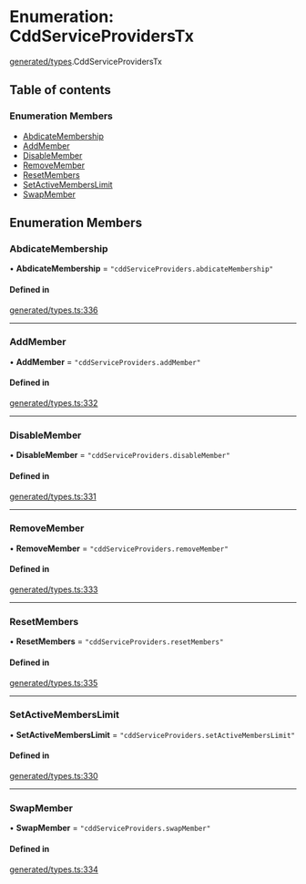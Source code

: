 # Enumeration: CddServiceProvidersTx

[generated/types](../wiki/generated.types).CddServiceProvidersTx

## Table of contents

### Enumeration Members

- [AbdicateMembership](../wiki/generated.types.CddServiceProvidersTx#abdicatemembership)
- [AddMember](../wiki/generated.types.CddServiceProvidersTx#addmember)
- [DisableMember](../wiki/generated.types.CddServiceProvidersTx#disablemember)
- [RemoveMember](../wiki/generated.types.CddServiceProvidersTx#removemember)
- [ResetMembers](../wiki/generated.types.CddServiceProvidersTx#resetmembers)
- [SetActiveMembersLimit](../wiki/generated.types.CddServiceProvidersTx#setactivememberslimit)
- [SwapMember](../wiki/generated.types.CddServiceProvidersTx#swapmember)

## Enumeration Members

### AbdicateMembership

• **AbdicateMembership** = ``"cddServiceProviders.abdicateMembership"``

#### Defined in

[generated/types.ts:336](https://github.com/PolymeshAssociation/polymesh-sdk/blob/339b7503/src/generated/types.ts#L336)

___

### AddMember

• **AddMember** = ``"cddServiceProviders.addMember"``

#### Defined in

[generated/types.ts:332](https://github.com/PolymeshAssociation/polymesh-sdk/blob/339b7503/src/generated/types.ts#L332)

___

### DisableMember

• **DisableMember** = ``"cddServiceProviders.disableMember"``

#### Defined in

[generated/types.ts:331](https://github.com/PolymeshAssociation/polymesh-sdk/blob/339b7503/src/generated/types.ts#L331)

___

### RemoveMember

• **RemoveMember** = ``"cddServiceProviders.removeMember"``

#### Defined in

[generated/types.ts:333](https://github.com/PolymeshAssociation/polymesh-sdk/blob/339b7503/src/generated/types.ts#L333)

___

### ResetMembers

• **ResetMembers** = ``"cddServiceProviders.resetMembers"``

#### Defined in

[generated/types.ts:335](https://github.com/PolymeshAssociation/polymesh-sdk/blob/339b7503/src/generated/types.ts#L335)

___

### SetActiveMembersLimit

• **SetActiveMembersLimit** = ``"cddServiceProviders.setActiveMembersLimit"``

#### Defined in

[generated/types.ts:330](https://github.com/PolymeshAssociation/polymesh-sdk/blob/339b7503/src/generated/types.ts#L330)

___

### SwapMember

• **SwapMember** = ``"cddServiceProviders.swapMember"``

#### Defined in

[generated/types.ts:334](https://github.com/PolymeshAssociation/polymesh-sdk/blob/339b7503/src/generated/types.ts#L334)
